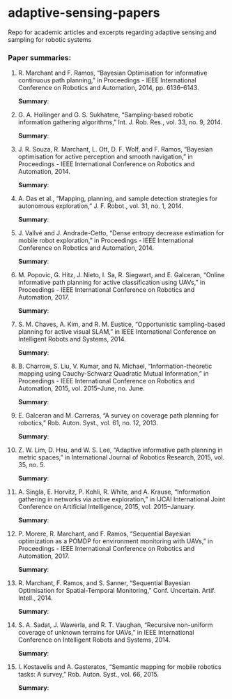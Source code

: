 # adaptive-sensing-papers
Repo for academic articles and excerpts regarding adaptive sensing and sampling for robotic systems

### Paper summaries:
1. R. Marchant and F. Ramos, “Bayesian Optimisation for informative continuous path planning,” in Proceedings - IEEE International Conference on Robotics and Automation, 2014, pp. 6136–6143.   

    **Summary**: 
2. G. A. Hollinger and G. S. Sukhatme, “Sampling-based robotic information gathering algorithms,” Int. J. Rob. Res., vol. 33, no. 9, 2014.

   **Summary**:
3. J. R. Souza, R. Marchant, L. Ott, D. F. Wolf, and F. Ramos, “Bayesian optimisation for active perception and smooth navigation,” in Proceedings - IEEE International Conference on Robotics and Automation, 2014.

   **Summary**:
6. A. Das et al., “Mapping, planning, and sample detection strategies for autonomous exploration,” J. F. Robot., vol. 31, no. 1, 2014.

   **Summary**:
7. J. Vallvé and J. Andrade-Cetto, “Dense entropy decrease estimation for mobile robot exploration,” in Proceedings - IEEE International Conference on Robotics and Automation, 2014.

   **Summary**:
9. M. Popovic, G. Hitz, J. Nieto, I. Sa, R. Siegwart, and E. Galceran, “Online informative path planning for active classification using UAVs,” in Proceedings - IEEE International Conference on Robotics and Automation, 2017.

   **Summary**:
11. S. M. Chaves, A. Kim, and R. M. Eustice, “Opportunistic sampling-based planning for active visual SLAM,” in IEEE International Conference on Intelligent Robots and Systems, 2014.

    **Summary**:
12. B. Charrow, S. Liu, V. Kumar, and N. Michael, “Information-theoretic mapping using Cauchy-Schwarz Quadratic Mutual Information,” in Proceedings - IEEE International Conference on Robotics and Automation, 2015, vol. 2015–June, no. June.

    **Summary**:
13. E. Galceran and M. Carreras, “A survey on coverage path planning for robotics,” Rob. Auton. Syst., vol. 61, no. 12, 2013.

    **Summary**:
14. Z. W. Lim, D. Hsu, and W. S. Lee, “Adaptive informative path planning in metric spaces,” in International Journal of Robotics Research, 2015, vol. 35, no. 5.

    **Summary**:
15. A. Singla, E. Horvitz, P. Kohli, R. White, and A. Krause, “Information gathering in networks via active exploration,” in IJCAI International Joint Conference on Artificial Intelligence, 2015, vol. 2015–January. 

    **Summary**:
16. P. Morere, R. Marchant, and F. Ramos, “Sequential Bayesian optimization as a POMDP for environment monitoring with UAVs,” in Proceedings - IEEE International Conference on Robotics and Automation, 2017.

    **Summary**:
18. R. Marchant, F. Ramos, and S. Sanner, “Sequential Bayesian Optimisation for Spatial-Temporal Monitoring,” Conf. Uncertain. Artif. Intell., 2014.

    **Summary**:
19. S. A. Sadat, J. Wawerla, and R. T. Vaughan, “Recursive non-uniform coverage of unknown terrains for UAVs,” in IEEE International Conference on Intelligent Robots and Systems, 2014.

     **Summary**:
21. I. Kostavelis and A. Gasteratos, “Semantic mapping for mobile robotics tasks: A survey,” Rob. Auton. Syst., vol. 66, 2015.

    **Summary**:
